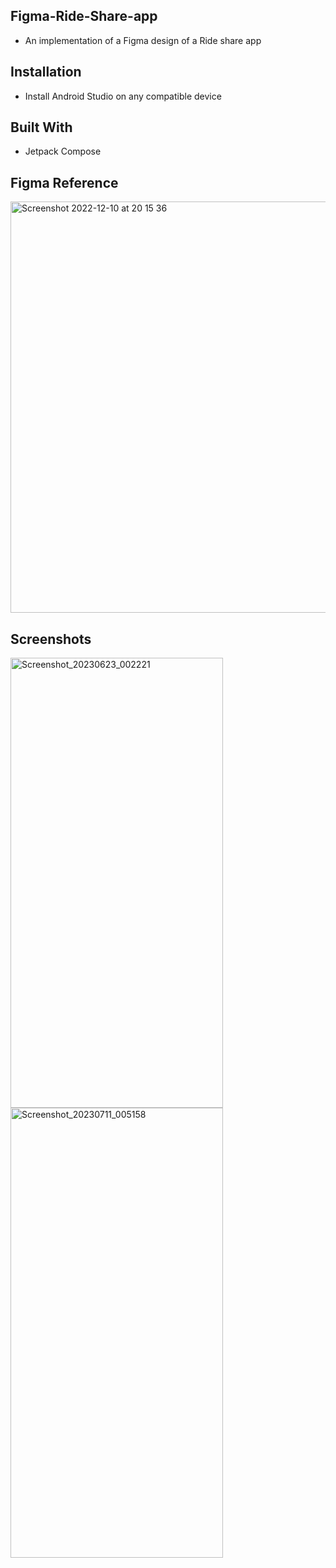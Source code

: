 ## Figma-Ride-Share-app
* An implementation of a Figma design of a Ride share app


## Installation
* Install Android Studio on any compatible device

## Built With
* Jetpack Compose

## Figma Reference
<img width="658" alt="Screenshot 2022-12-10 at 20 15 36" src="https://user-images.githubusercontent.com/95852329/206873731-c1631103-b370-46a2-b01c-231d80db8941.png">

<br>

## Screenshots
<img alt="Screenshot_20230623_002221" height="720" src="https://github.com/Michael-Mensah-xii/Figma-Ride-app/assets/95852329/9a235d4d-cf4e-4621-a97b-690da3ee6f1e" width="340"/>  <img alt="Screenshot_20230711_005158" height="720" src="https://github.com/Michael-Mensah-xii/Figma-Ride-app/assets/95852329/fa05e1d1-8e7f-4610-bd49-a09f096b3805" width="340"/>
